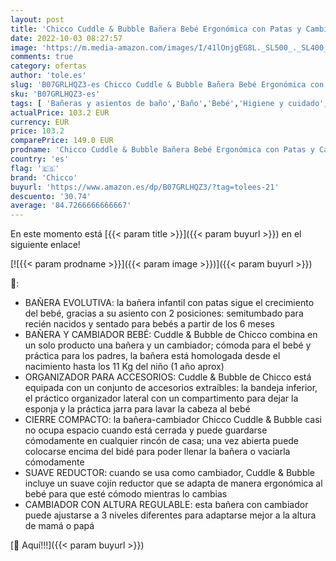 ```yaml
---
layout: post
title: 'Chicco Cuddle & Bubble Bañera Bebé Ergonómica con Patas y Cambiador con Acolchado y Suave Reductor  Altura Regulable  Cierre Compacto  Organizador  2 Ruedas  Máx. 11 Kg - Color Azul  Ocean '
date: 2022-10-03 08:27:57
image: 'https://m.media-amazon.com/images/I/41lOnjgEG8L._SL500_._SL400_.jpg'
comments: true
category: ofertas
author: 'tole.es'
slug: 'B07GRLHQZ3-es Chicco Cuddle & Bubble Bañera Bebé Ergonómica con Patas y...'
sku: 'B07GRLHQZ3-es'
tags: [ 'Bañeras y asientos de baño','Baño','Bebé','Higiene y cuidado','bebé','chicco','🇪🇸', ]
actualPrice: 103.2 EUR
currency: EUR
price: 103.2
comparePrice: 149.0 EUR
prodname: 'Chicco Cuddle & Bubble Bañera Bebé Ergonómica con Patas y Cambiador con Acolchado y Suave Reductor  Altura Regulable  Cierre Compacto  Organizador  2 Ruedas  Máx. 11 Kg - Color Azul  Ocean '
country: 'es'
flag: '🇪🇸'
brand: 'Chicco'
buyurl: 'https://www.amazon.es/dp/B07GRLHQZ3/?tag=tolees-21'
descuento: '30.74'
average: '84.7266666666667'
---
```


En este momento está [{{< param title >}}]({{< param buyurl >}}) en el siguiente enlace!

[![{{< param prodname >}}]({{< param image >}})]({{< param buyurl >}})

🔎:

- BAÑERA EVOLUTIVA: la bañera infantil con patas sigue el crecimiento del bebé, gracias a su asiento con 2 posiciones: semitumbado para recién nacidos y sentado para bebés a partir de los 6 meses
- BAÑERA Y CAMBIADOR BEBÉ: Cuddle & Bubble de Chicco combina en un solo producto una bañera y un cambiador; cómoda para el bebé y práctica para los padres, la bañera está homologada desde el nacimiento hasta los 11 Kg del niño (1 año aprox)
- ORGANIZADOR PARA ACCESORIOS: Cuddle & Bubble de Chicco está equipada con un conjunto de accesorios extraíbles: la bandeja inferior, el práctico organizador lateral con un compartimento para dejar la esponja y la práctica jarra para lavar la cabeza al bebé
- CIERRE COMPACTO: la bañera-cambiador Chicco Cuddle & Bubble casi no ocupa espacio cuando está cerrada y puede guardarse cómodamente en cualquier rincón de casa; una vez abierta puede colocarse encima del bidé para poder llenar la bañera o vaciarla cómodamente
- SUAVE REDUCTOR: cuando se usa como cambiador, Cuddle & Bubble incluye un suave cojín reductor que se adapta de manera ergonómica al bebé para que esté cómodo mientras lo cambias
- CAMBIADOR CON ALTURA REGULABLE: esta bañera con cambiador puede ajustarse a 3 niveles diferentes para adaptarse mejor a la altura de mamá o papá

[🛒 Aquí!!!]({{< param buyurl >}})
